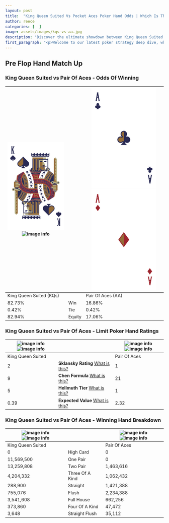 ```yaml
---
layout: post
title:  "King Queen Suited Vs Pocket Aces Poker Hand Odds | Which Is The Better Hand In Poker? A Complete Guide"
author: reece
categories: [  ]
image: assets/images/kqs-vs-aa.jpg
description: "Discover the ultimate showdown between King Queen Suited and Pair Of Aces in poker! Uncover the odds, strategies, and scenarios where one hand triumphs over the other. Get ready to up your poker game with this thrilling analysis."
first_paragraph: "<p>Welcome to our latest poker strategy deep dive, where we're pitting two distinct hands against each other in a high-stakes showdown: King Queen Suited vs Pair Of Aces.</p><p>In the dynamic world of poker, every decision counts, and knowing which hand holds the upper hand is key to your success at the table.</p><p>In this article, we'll dissect these two hands, explore the scenarios where one dominates the other, and equip you with the knowledge to make strategic choices that can tip the odds in your favor.</p><p>Get ready to unravel the intriguing dynamics of these poker hands and elevate your game to new heights.</p>"
---
```




[comment]: # (sp0)

## Pre Flop Hand Match Up

<div class="table hand-ratings" markdown="1"> 



### King Queen Suited vs Pair Of Aces - Odds Of Winning


    
| ![image info](assets/images/hand1/k.png) ![image info](assets/images/hand1/qs.png) |  | ![image info](assets/images/hand2/a.png) ![image info](assets/images/hand2/ao.png) |
| -------- | -------- | -------- |
| King Queen Suited (KQs) |  | Pair Of Aces (AA) |
| 82.73% | Win | 16.86% |
| 0.42% | Tie | 0.42% |
| 82.94% | Equity | 17.06% |




[comment]: # (sp1)



### King Queen Suited vs Pair Of Aces - Limit Poker Hand Ratings


    
| ![image info](https://www.riverpairs.com/assets/images/hand1/k.png) ![image info](https://www.riverpairs.com/assets/images/hand1/qs.png) |  | ![image info](https://www.riverpairs.com/assets/images/hand2/a.png) ![image info](https://www.riverpairs.com/assets/images/hand2/ao.png) |
| -------- | -------- | -------- |
| King Queen Suited |  | Pair Of Aces |
| 2 | **Sklansky Rating** [What is this?](/sklansky-rating-explained) | 1 |
| 9 | **Chen Formula** [What is this?](/chen-formula-explained) | 21 |
| 5 | **Hellmuth Tier** [What is this?](/Hellmuth-tier-explained) | 1 |
| 0.39 | **Expected Value** [What is this?](/expected-value-explained) | 2.32 |




[comment]: # (sp2)



### King Queen Suited vs Pair Of Aces - Winning Hand Breakdown


    
| ![image info](https://www.riverpairs.com/assets/images/hand1/k.png) ![image info](https://www.riverpairs.com/assets/images/hand1/qs.png) |  | ![image info](https://www.riverpairs.com/assets/images/hand2/a.png) ![image info](https://www.riverpairs.com/assets/images/hand2/ao.png) |
| -------- | -------- | -------- |
| King Queen Suited |  | Pair Of Aces |
| 0 | High Card | 0 |
| 11,569,500 | One Pair | 0 |
| 13,259,808 | Two Pair | 1,463,616 |
| 4,204,332 | Three Of A Kind | 1,062,432 |
| 288,900 | Straight | 1,421,388 |
| 755,076 | Flush | 2,234,388 |
| 3,541,608 | Full House | 662,256 |
| 373,860 | Four Of A Kind | 47,472 |
| 3,648 | Straight Flush | 35,112 |




[comment]: # (sp3)



</div>

[comment]: # (sp4)



[comment]: # (sp5)

